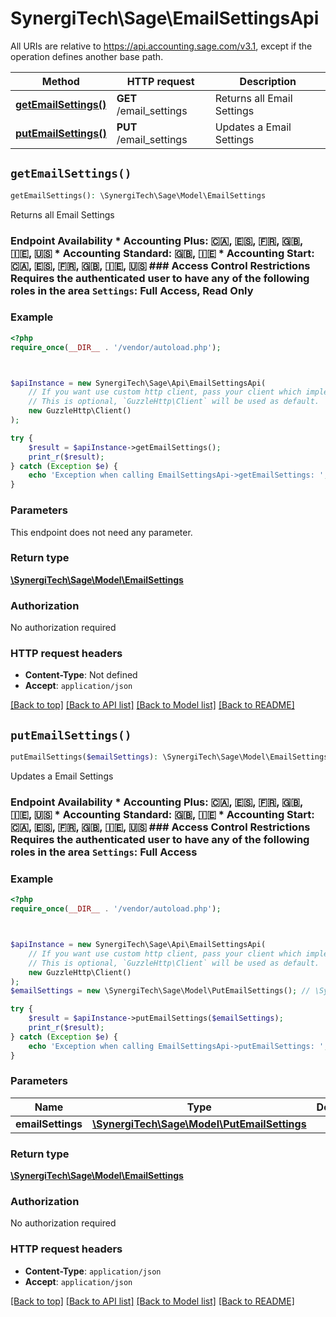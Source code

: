 # SynergiTech\Sage\EmailSettingsApi

All URIs are relative to https://api.accounting.sage.com/v3.1, except if the operation defines another base path.

| Method | HTTP request | Description |
| ------------- | ------------- | ------------- |
| [**getEmailSettings()**](EmailSettingsApi.md#getEmailSettings) | **GET** /email_settings | Returns all Email Settings |
| [**putEmailSettings()**](EmailSettingsApi.md#putEmailSettings) | **PUT** /email_settings | Updates a Email Settings |


## `getEmailSettings()`

```php
getEmailSettings(): \SynergiTech\Sage\Model\EmailSettings
```

Returns all Email Settings

### Endpoint Availability  * Accounting Plus: 🇨🇦, 🇪🇸, 🇫🇷, 🇬🇧, 🇮🇪, 🇺🇸 * Accounting Standard: 🇬🇧, 🇮🇪 * Accounting Start: 🇨🇦, 🇪🇸, 🇫🇷, 🇬🇧, 🇮🇪, 🇺🇸  ### Access Control Restrictions  Requires the authenticated user to have any of the following roles in the area `Settings`: Full Access, Read Only

### Example

```php
<?php
require_once(__DIR__ . '/vendor/autoload.php');



$apiInstance = new SynergiTech\Sage\Api\EmailSettingsApi(
    // If you want use custom http client, pass your client which implements `GuzzleHttp\ClientInterface`.
    // This is optional, `GuzzleHttp\Client` will be used as default.
    new GuzzleHttp\Client()
);

try {
    $result = $apiInstance->getEmailSettings();
    print_r($result);
} catch (Exception $e) {
    echo 'Exception when calling EmailSettingsApi->getEmailSettings: ', $e->getMessage(), PHP_EOL;
}
```

### Parameters

This endpoint does not need any parameter.

### Return type

[**\SynergiTech\Sage\Model\EmailSettings**](../Model/EmailSettings.md)

### Authorization

No authorization required

### HTTP request headers

- **Content-Type**: Not defined
- **Accept**: `application/json`

[[Back to top]](#) [[Back to API list]](../../README.md#endpoints)
[[Back to Model list]](../../README.md#models)
[[Back to README]](../../README.md)

## `putEmailSettings()`

```php
putEmailSettings($emailSettings): \SynergiTech\Sage\Model\EmailSettings
```

Updates a Email Settings

### Endpoint Availability  * Accounting Plus: 🇨🇦, 🇪🇸, 🇫🇷, 🇬🇧, 🇮🇪, 🇺🇸 * Accounting Standard: 🇬🇧, 🇮🇪 * Accounting Start: 🇨🇦, 🇪🇸, 🇫🇷, 🇬🇧, 🇮🇪, 🇺🇸  ### Access Control Restrictions  Requires the authenticated user to have any of the following roles in the area `Settings`: Full Access

### Example

```php
<?php
require_once(__DIR__ . '/vendor/autoload.php');



$apiInstance = new SynergiTech\Sage\Api\EmailSettingsApi(
    // If you want use custom http client, pass your client which implements `GuzzleHttp\ClientInterface`.
    // This is optional, `GuzzleHttp\Client` will be used as default.
    new GuzzleHttp\Client()
);
$emailSettings = new \SynergiTech\Sage\Model\PutEmailSettings(); // \SynergiTech\Sage\Model\PutEmailSettings

try {
    $result = $apiInstance->putEmailSettings($emailSettings);
    print_r($result);
} catch (Exception $e) {
    echo 'Exception when calling EmailSettingsApi->putEmailSettings: ', $e->getMessage(), PHP_EOL;
}
```

### Parameters

| Name | Type | Description  | Notes |
| ------------- | ------------- | ------------- | ------------- |
| **emailSettings** | [**\SynergiTech\Sage\Model\PutEmailSettings**](../Model/PutEmailSettings.md)|  | |

### Return type

[**\SynergiTech\Sage\Model\EmailSettings**](../Model/EmailSettings.md)

### Authorization

No authorization required

### HTTP request headers

- **Content-Type**: `application/json`
- **Accept**: `application/json`

[[Back to top]](#) [[Back to API list]](../../README.md#endpoints)
[[Back to Model list]](../../README.md#models)
[[Back to README]](../../README.md)
